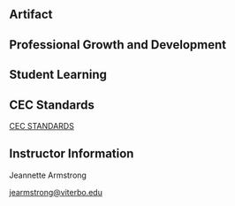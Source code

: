 ## Artifact

## Professional Growth and Development

## Student Learning

## CEC Standards

[CEC STANDARDS](standards.md)

## Instructor Information

 Jeannette Armstrong
 
 [jearmstrong@viterbo.edu](jearmstrong@viterbo.edu) 
